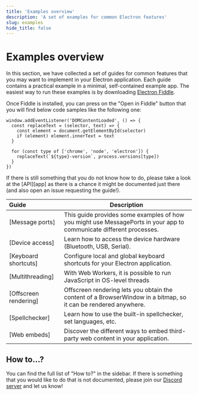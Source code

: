 ```yaml
---
title: 'Examples overview'
description: 'A set of examples for common Electron features'
slug: examples
hide_title: false
---
```


# Examples overview

In this section, we have collected a set of guides for common features
that you may want to implement in your Electron application. Each guide
contains a practical example in a minimal, self-contained example app.
The easiest way to run these examples is by downloading [Electron Fiddle][fiddle].

Once Fiddle is installed, you can press on the "Open in Fiddle" button that you
will find below code samples like the following one:

```fiddle docs/latest/fiddles/quick-start
window.addEventListener('DOMContentLoaded', () => {
  const replaceText = (selector, text) => {
    const element = document.getElementById(selector)
    if (element) element.innerText = text
  }

  for (const type of ['chrome', 'node', 'electron']) {
    replaceText(`${type}-version`, process.versions[type])
  }
})
```

If there is still something that you do not know how to do, please take a look at the [API][app]
as there is a chance it might be documented just there (and also open an issue requesting the
guide!).

<!-- guide-table-start -->

| Guide                 | Description                                                                                                         |
| :-------------------- | ------------------------------------------------------------------------------------------------------------------- |
| [Message ports]       | This guide provides some examples of how you might use MessagePorts in your app to communicate different processes. |
| [Device access]       | Learn how to access the device hardware (Bluetooth, USB, Serial).                                                   |
| [Keyboard shortcuts]  | Configure local and global keyboard shortcuts for your Electron application.                                        |
| [Multithreading]      | With Web Workers, it is possible to run JavaScript in OS-level threads                                              |
| [Offscreen rendering] | Offscreen rendering lets you obtain the content of a BrowserWindow in a bitmap, so it can be rendered anywhere.     |
| [Spellchecker]        | Learn how to use the built-in spellchecker, set languages, etc.                                                     |
| [Web embeds]          | Discover the different ways to embed third-party web content in your application.                                   |

<!-- guide-table-end -->

## How to...?

You can find the full list of "How to?" in the sidebar. If there is
something that you would like to do that is not documented, please join
our [Discord server][] and let us know!

[discord server]: https://discord.com/invite/electron
[fiddle]: https://www.electronjs.org/fiddle
